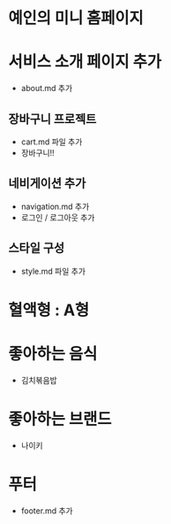 # 예인의 미니 홈페이지

# 서비스 소개 페이지 추가

- about.md 추가

## 장바구니 프로젝트

- cart.md 파일 추가
- 장바구니!!

## 네비게이션 추가

- navigation.md 추가
- 로그인 / 로그아웃 추가

## 스타일 구성

- style.md 파일 추가

# 혈액형 : A형

# 좋아하는 음식

- 김치볶음밥

# 좋아하는 브랜드

- 나이키

# 푸터

- footer.md 추가
